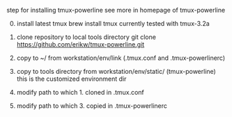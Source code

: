 step for installing tmux-powerline
see more in homepage of tmux-powerline

0. install latest tmux
    brew install tmux
    currently tested with tmux-3.2a

1. clone repository to local tools directory
    git clone https://github.com/erikw/tmux-powerline.git

2. copy to ~/ from workstation/env/link (.tmux.conf and .tmux-powerlinerc)

3. copy to tools directory from workstation/env/static/ (tmux-powerline)
    this is the customized environment dir

4. modify path to which 1. cloned in .tmux.conf

5. modify path to which 3. copied in .tmux-powerlinerc

